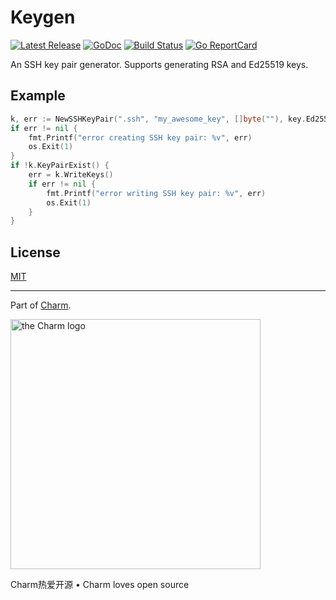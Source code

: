 # Keygen

[![Latest Release](https://img.shields.io/github/release/charmbracelet/keygen.svg)](https://github.com/charmbracelet/keygen/releases)
[![GoDoc](https://godoc.org/github.com/golang/gddo?status.svg)](https://pkg.go.dev/github.com/charmbracelet/keygen?tab=doc)
[![Build Status](https://github.com/charmbracelet/keygen/workflows/build/badge.svg)](https://github.com/charmbracelet/keygen/actions)
[![Go ReportCard](https://goreportcard.com/badge/charmbracelet/keygen)](https://goreportcard.com/report/charmbracelet/keygen)

An SSH key pair generator. Supports generating RSA and Ed25519 keys.

## Example

```go
k, err := NewSSHKeyPair(".ssh", "my_awesome_key", []byte(""), key.Ed25519)
if err != nil {
	fmt.Printf("error creating SSH key pair: %v", err)
	os.Exit(1)
}
if !k.KeyPairExist() {
	err = k.WriteKeys()
	if err != nil {
		fmt.Printf("error writing SSH key pair: %v", err)
		os.Exit(1)
	}
}
```

## License

[MIT](https://github.com/charmbracelet/keygen/raw/master/LICENSE)

***

Part of [Charm](https://charm.sh).

<a href="https://charm.sh/"><img alt="the Charm logo" src="https://stuff.charm.sh/charm-badge-unrounded.jpg" width="400"></a>

Charm热爱开源 • Charm loves open source
